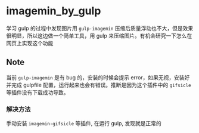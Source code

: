 # imagemin_by_gulp
学习 gulp 的过程中发现图片用 `gulp-imagemin` 压缩后质量浮动也不大，但是效果很明显，所以这边做一个简单工具，用 gulp 来压缩图片。有机会研究一下怎么在网页上实现这个功能

## Note
当前 `gulp-imagemin` 是有 bug 的，安装的时候会提示 error，如果无视，安装好并完成 gulpfile 配置，运行起来也会有错误。推断是因为这个插件中的 `gifsicle` 等插件没有下载成功导致。
### 解决方法
手动安装 `imagemin-gifsicle` 等插件, 在运行 gulp, 发现就是正常的
